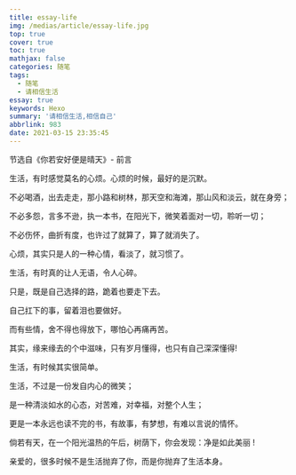 ```yaml
---
title: essay-life
img: /medias/article/essay-life.jpg
top: true
cover: true
toc: true
mathjax: false
categories: 随笔
tags:
  - 随笔
  - 请相信生活
essay: true
keywords: Hexo
summary: '请相信生活,相信自己'
abbrlink: 983
date: 2021-03-15 23:35:45
---
```


<div class="ipage">
    <div class="ititle">节选自《你若安好便是晴天》- 前言</div>
    <div class="izhengwen">
        <p>生活，有时感觉莫名的心烦。心烦的时候，最好的是沉默。</p>
        <p>不必喝酒，出去走走，那小路和树林，那天空和海滩，那山风和淡云，就在身旁；</p>
        <p>不必多怨，言多不逊，执一本书，在阳光下，微笑着面对一切，聆听一切；</p>
        <p>不必伤怀，曲折有度，也许过了就算了，算了就消失了。</p>
        <p>心烦，其实只是人的一种心情，看淡了，就习惯了。</p>
        <p>生活，有时真的让人无语，令人心碎。</p>
        <p>只是，既是自己选择的路，跪着也要走下去。</p>
        <p>自己扛下的事，留着泪也要做好。</p>
        <p>而有些情，舍不得也得放下，哪怕心再痛再苦。</p>
        <p>其实，缘来缘去的个中滋味，只有岁月懂得，也只有自己深深懂得!</p>
        <p>生活，有时候其实很简单。</p>
        <p>生活，不过是一份发自内心的微笑；</p>
        <p>是一种清淡如水的心态，对苦难，对幸福，对整个人生；</p>
        <p>更是一本永远也读不完的书，有故事，有梦想，有难以言说的情怀。</p>
        <p>倘若有天，在一个阳光温热的午后，树荫下，你会发现：净是如此美丽 !</p>
        <p>亲爱的，很多时候不是生活抛弃了你，而是你抛弃了生活本身。</p>
    </div>
</div>
